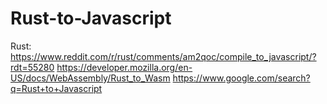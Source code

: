 # Rust-to-Javascript
Rust: https://www.reddit.com/r/rust/comments/am2qoc/compile_to_javascript/?rdt=55280 https://developer.mozilla.org/en-US/docs/WebAssembly/Rust_to_Wasm https://www.google.com/search?q=Rust+to+Javascript
